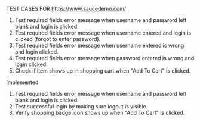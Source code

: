 TEST CASES FOR https://www.saucedemo.com/

1. Test required fields error message when username and password left blank and login is clicked.
2. Test required fields error message when username entered and login is clicked (forgot to enter password).
3. Test required fields error message when username entered is wrong and login clicked.
4. Test required fields error message when password entered is wrong and login clicked.
5. Check if item shows up in shopping cart when "Add To Cart" is clicked.

Implemented
1. Test required fields error message when username and password left blank and login is clicked.
2. Test successful login by making sure logout is visible.
3. Verify shopping badge icon shows up when "Add To Cart" is clicked.
